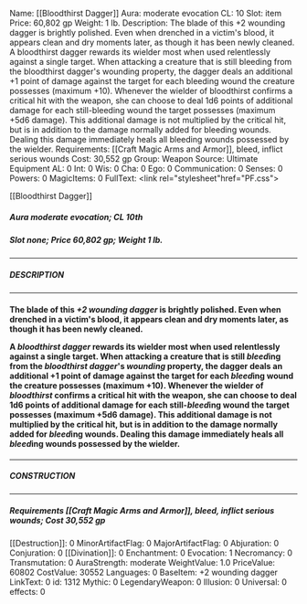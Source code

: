 Name: [[Bloodthirst Dagger]]
Aura: moderate evocation
CL: 10
Slot: item
Price: 60,802 gp
Weight: 1 lb.
Description: The blade of this +2 wounding dagger is brightly polished. Even when drenched in a victim's blood, it appears clean and dry moments later, as though it has been newly cleaned. A bloodthirst dagger rewards its wielder most when used relentlessly against a single target. When attacking a creature that is still bleeding from the bloodthirst dagger's wounding property, the dagger deals an additional +1 point of damage against the target for each bleeding wound the creature possesses (maximum +10). Whenever the wielder of bloodthirst confirms a critical hit with the weapon, she can choose to deal 1d6 points of additional damage for each still-bleeding wound the target possesses (maximum +5d6 damage). This additional damage is not multiplied by the critical hit, but is in addition to the damage normally added for bleeding wounds. Dealing this damage immediately heals all bleeding wounds possessed by the wielder.
Requirements: [[Craft Magic Arms and Armor]], bleed, inflict serious wounds
Cost: 30,552 gp
Group: Weapon
Source: Ultimate Equipment
AL: 0
Int: 0
Wis: 0
Cha: 0
Ego: 0
Communication: 0
Senses: 0
Powers: 0
MagicItems: 0
FullText: <link rel="stylesheet"href="PF.css"><div class="heading"><p class="alignleft">[[Bloodthirst Dagger]]</p><div style="clear: both;"></div></div><div><h5><b>Aura </b>moderate evocation; <b>CL </b>10th</h5><h5><b>Slot </b>none; <b>Price </b>60,802 gp; <b>Weight </b>1 lb.</h5></div><hr/><div><h5><b>DESCRIPTION</b></h5></div><hr/><div><h4><p>The blade of this <i>+2 <i>wounding</i> dagger</i> is brightly polished. Even when drenched in a victim's blood, it appears clean and dry moments later, as though it has been newly cleaned. </p><p>A <i><i>bloodthirst</i> dagger</i> rewards its wielder most when used relentlessly against a single target. When attacking a creature that is still <i>bleed</i>ing from the <i><i>bloodthirst</i> dagger</i>'s <i>wounding</i> property, the dagger deals an additional +1 point of damage against the target for each <i>bleed</i>ing wound the creature possesses (maximum +10). Whenever the wielder of <i>bloodthirst</i> confirms a critical hit with the weapon, she can choose to deal 1d6 points of additional damage for each still-<i>bleed</i>ing wound the target possesses (maximum +5d6 damage). This additional damage is not multiplied by the critical hit, but is in addition to the damage normally added for <i>bleed</i>ing wounds. Dealing this damage immediately heals all <i>bleed</i>ing wounds possessed by the wielder.</p></h4></div><hr/><div><h5><b>CONSTRUCTION</b></h5></div><hr/><div><h5><b>Requirements </b>[[Craft Magic Arms and Armor]], <i>bleed</i>, <i>inflict serious wounds</i>; <b>Cost </b>30,552 gp</h5></div>
[[Destruction]]: 0
MinorArtifactFlag: 0
MajorArtifactFlag: 0
Abjuration: 0
Conjuration: 0
[[Divination]]: 0
Enchantment: 0
Evocation: 1
Necromancy: 0
Transmutation: 0
AuraStrength: moderate
WeightValue: 1.0
PriceValue: 60802
CostValue: 30552
Languages: 0
BaseItem: +2 wounding dagger
LinkText: 0
id: 1312
Mythic: 0
LegendaryWeapon: 0
Illusion: 0
Universal: 0
effects: 0
